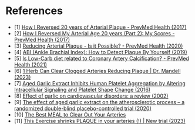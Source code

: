 # References
- [1] [How I Reversed 20 years of Arterial Plaque - PrevMed Health (2017)](https://youtu.be/QOWF0KTNu2g)
- [2] [How I Reversed My Arterial Age 20 years (Part 2): My Scores - PrevMed Health (2017)](https://www.youtube.com/watch?v=XW8Ax97XT_A)
- [3] [Reducing Arterial Plaque - Is it Possible? - PrevMed Health (2020)](https://www.youtube.com/watch?v=nw6SK652rY4)
- [4] [ABI (Ankle Brachial Index): How to Detect Plaque By Yourself (2019)](https://www.youtube.com/watch?v=QcK_-rtu9Ww)
- [5] [Is Low-Carb diet related to Coronary Artery Calcification? - PrevMed Health (2021)](https://www.youtube.com/watch?v=lCuxF2MRgwc)
- [6] [1 Herb Can Clear Clogged Arteries Reducing Plaque | Dr. Mandell (2023)](https://www.youtube.com/watch?v=3GdBYE7rBj0)
- [7] [Aged Garlic Extract Inhibits Human Platelet Aggregation by Altering Intracellular Signaling and Platelet Shape Change (2016)](https://pubmed.ncbi.nlm.nih.gov/26764324/#affiliation-1)
- [8] [Effect of garlic on cardiovascular disorders: a review (2002)](https://www.ncbi.nlm.nih.gov/pmc/articles/PMC139960/)
- [9] [The effect of aged garlic extract on the atherosclerotic process – a randomized double-blind placebo-controlled trial (2020)](https://www.ncbi.nlm.nih.gov/pmc/articles/PMC7191741/)
- [10] [The Best MEAL to Clear Out Your Arteries](https://www.youtube.com/watch?v=lk4jofz5PC0)
- [11] [This Exercise shrinks PLAQUE in your arteries (!) | New trial (2023)](https://www.youtube.com/watch?v=ucCIS0DxXOg)